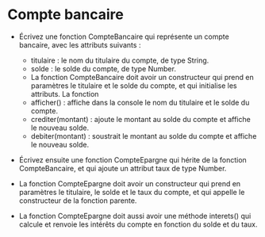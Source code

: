 # Compte bancaire

- Écrivez une fonction CompteBancaire qui représente un compte bancaire, avec les attributs suivants :

  - titulaire : le nom du titulaire du compte, de type String.
  - solde : le solde du compte, de type Number.
  - La fonction CompteBancaire doit avoir un constructeur qui prend en paramètres le titulaire et le solde du compte, et qui initialise les attributs. La fonction
  - afficher() : affiche dans la console le nom du titulaire et le solde du compte.
  - crediter(montant) : ajoute le montant au solde du compte et affiche le nouveau solde.
  - debiter(montant) : soustrait le montant au solde du compte et affiche le nouveau solde.

- Écrivez ensuite une fonction CompteEpargne qui hérite de la fonction CompteBancaire, et qui ajoute un attribut taux de type Number.
- La fonction CompteEpargne doit avoir un constructeur qui prend en paramètres le titulaire, le solde et le taux du compte, et qui appelle le constructeur de la fonction parente.
- La fonction CompteEpargne doit aussi avoir une méthode interets() qui calcule et renvoie les intérêts du compte en fonction du solde et du taux.

